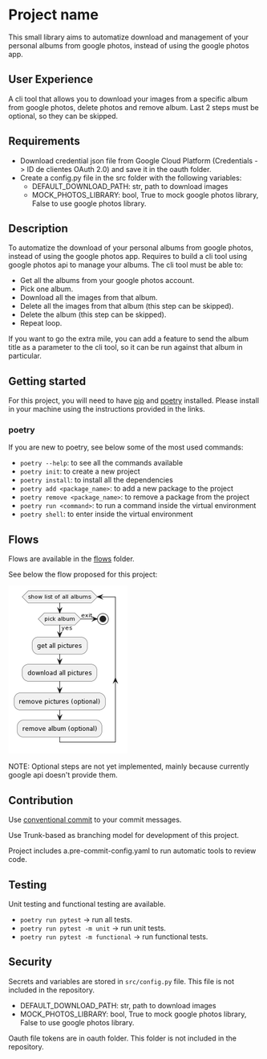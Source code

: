 # Project name

This small library aims to automatize download and management of your personal
albums from google photos, instead of using the google photos app.

## User Experience

A cli tool that allows you to download your images from a specific album from
google photos, delete photos and remove album. Last 2 steps must be optional, so
they can be skipped.

## Requirements

- Download credential json file from Google Cloud Platform (Credentials -> ID de
  clientes OAuth 2.0) and save it in the oauth folder.
- Create a config.py file in the src folder with the following variables:
  - DEFAULT_DOWNLOAD_PATH: str, path to download images
  - MOCK_PHOTOS_LIBRARY: bool, True to mock google photos library, False to use
    google photos library.

## Description

To automatize the download of your personal albums from google photos, instead
of using the google photos app. Requires to build a cli tool using google photos
api to manage your albums. The cli tool must be able to:

- Get all the albums from your google photos account.
- Pick one album.
- Download all the images from that album.
- Delete all the images from that album (this step can be skipped).
- Delete the album (this step can be skipped).
- Repeat loop.

If you want to go the extra mile, you can add a feature to
send the album title as a parameter to the cli tool, so it can be run against
that album in particular.

## Getting started

For this project, you will need to have [pip](https://pip.pypa.io/en/stable/)
and [poetry](https://python-poetry.org/) installed. Please install in your
machine using the instructions provided in the links.

### poetry

If you are new to poetry, see below some of the most used commands:

- `poetry --help`: to see all the commands available
- `poetry init`: to create a new project
- `poetry install`: to install all the dependencies
- `poetry add <package_name>`: to add a new package to the project
- `poetry remove <package_name>`: to remove a package from the project
- `poetry run <command>`: to run a command inside the virtual environment
- `poetry shell`: to enter inside the virtual environment

## Flows

Flows are available in the [flows](./flows) folder.

See below the flow proposed for this project:

![flows](./flows/flow_v1.png)

NOTE: Optional steps are not yet implemented, mainly because currently google
api doesn't provide them.

## Contribution

Use [conventional commit](https://www.conventionalcommits.org/en/v1.0.0/) to
your commit messages.

Use Trunk-based as branching model for development of this project.

Project includes a.pre-commit-config.yaml to run automatic tools to review code.

## Testing

Unit testing and functional testing are available.

- `poetry run pytest` -> run all tests.
- `poetry run pytest -m unit` -> run unit tests.
- `poetry run pytest -m functional` -> run functional tests.

## Security

Secrets and variables are stored in `src/config.py` file. This file is not
included in the repository.

- DEFAULT_DOWNLOAD_PATH: str, path to download images
- MOCK_PHOTOS_LIBRARY: bool, True to mock google photos library, False to use
  google photos library.

Oauth file tokens are in oauth folder. This folder is not included in the
repository.
